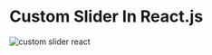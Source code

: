 # Custom Slider In React.js

![custom slider react](https://github.com/Kuzma02/Custom-Slider-In-React.js/assets/138793624/dbe58659-eec6-4ec9-aa68-11abcfb2267e)
